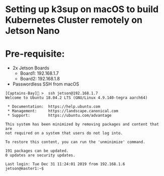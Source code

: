 # Setting up k3sup on macOS to build Kubernetes Cluster remotely on Jetson Nano

# Pre-requisite:

- 2x Jetson Boards 
   - Board1: 192.168.1.7
   - Board2: 192.168.1.8
- Passwordless SSH from macOS

```
[Captains-Bay]🚩 >  ssh jetson@192.168.1.7
Welcome to Ubuntu 18.04.2 LTS (GNU/Linux 4.9.140-tegra aarch64)

 * Documentation:  https://help.ubuntu.com
 * Management:     https://landscape.canonical.com
 * Support:        https://ubuntu.com/advantage

This system has been minimized by removing packages and content that are
not required on a system that users do not log into.

To restore this content, you can run the 'unminimize' command.

191 packages can be updated.
0 updates are security updates.

Last login: Tue Dec 31 11:24:01 2019 from 192.168.1.6
jetson@master1:~$
```
